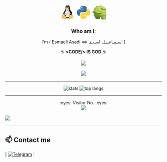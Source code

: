 <p align="center">
  <img src=https://github.com/e01a/e01a/blob/main/img/linux.svg width="48" height="48"/>
    <img src=https://github.com/e01a/e01a/blob/main/img/python.svg width="48" height="48"/>
      <img src=https://github.com/e01a/e01a/blob/main/img/android.png width="48" height="48"/>


<div align="center">

### Who am I: 

I'm ( Esmaeil Asadi <=> اسـمـاعـیـل اسـدی )

</div>

<p align="center">
  ☕ <b>&lt;CODE/&gt; IS GOD</b> ☕
</p>

<p align="center">
  <img src="https://media.giphy.com/media/Qkst7ajUcVbrYxTDOR/giphy.gif" width="600"/>
</p>

<p align="center">
  <img src="https://github.com/e01a/e01a/blob/main/ezgif.com-resize.gif" width="300"/>
</p>

---

<p align="center">
  <img src="https://github-readme-stats.vercel.app/api?username=e01a&show_icons=true&theme=tokyonight" alt="stats" />
  <img src="https://github-readme-stats.vercel.app/api/top-langs/?username=e01a&layout=compact&theme=tokyonight" alt="top langs" />
</p>

---

<p align="center"> 
  :eyes: Visitor No. :eyes:<br>
  <img src="https://profile-counter.glitch.me/E01A/count.svg" />
</p>
<img src="https://raw.githubusercontent.com/Trilokia/Trilokia/379277808c61ef204768a61bbc5d25bc7798ccf1/bottom_header.svg" >
<br>
</p>

---

## 📫 Contact me

| [![](https://img.shields.io/badge/Telegram-black?style=for-the-badge&logo=Telegram "Telegram")](https://t.me/joinchat/E0_1A) |
